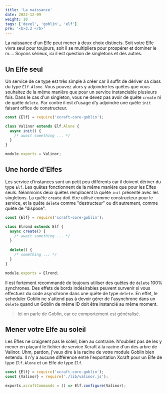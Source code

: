 ```yaml
---
title: 'La naissance'
date: 2022-12-09
weight: 10
tags: ['devel', 'goblin', 'elf']
pre: '<b>3.2 </b>'
---
```


La naissance d'un Elfe peut mener à deux choix distincts. Soit votre Elfe vivra seul pour toujours, soit il se multipliera pour prospérer et dominer le m.... Soyons sérieux, ici il est question de singletons et des autres.

## Un Elfe seul

Un service de ce type est très simple à créer car il suffit de dériver sa class du type `Elf.Alone`. Vous pouvez alors y adjoindre les quêtes que vous souhaitez de la même manière que pour un service instanciable plusieurs fois. Dans le cas d'un singleton, vous ne devez pas avoir de quête `create` ni de quête `delete`. Par contre il est d'usage d'y adjoindre une quête `init` faisant office de constructeur.

```js
const {Elf} = require('xcraft-core-goblin');

class Valinor extends Elf.Alone {
  async init() {
    /* await something ... */
  }
}

module.exports = Valinor;
```

## Une horde d'Elfes

Les service d'instances sont un petit peu différents car il doivent dériver du type `Elf`. Les quêtes fonctionnent de la même manière que pour les Elfes seuls. Néanmoins deux quêtes remplacent la quête `init` présenté avec les singletons. La quête `create` doit être utilisé comme constructeur pour le service, et la quête `delete` comme "destructeur" ou dit autrement, comme quête de "dispose".

```js
const {Elf} = require('xcraft-core-goblin');

class Elrond extends Elf {
  async create() {
    /* await something ... */
  }
  
  delete() {
    /* something ... */
  }
}

module.exports = Elrond;
```

Il est fortement recommandé de toujours utiliser des quêtes de `delete` 100% synchrones. Des effets de bords indésirables peuvent survenir si vous effectuez du code asynchrone dans une quête de type `delete`. En effet, le scheduler Goblin ne s'attend pas à devoir gérer de l'asynchrone dans un `delete` quand un Goblin de même ID doit être instancié au même moment.

> Ici on parle de Goblin, car ce comportement est généralisé.

## Mener votre Elfe au soleil

Les Efles ne craignent pas le soleil, bien au contraire. N'oubliez pas de les y mener en plaçant le fichier de service Xcraft à la racine d'un des arbre de Valinor. Uhm, pardon, j'veux dire à la racine de votre module Goblin bien entendu. Il n'y a aucune différence entre l'exportation Xcraft pour un Elfe de type `Elf.Alone` et un Elfe de type `Elf`.

```js
const {Elf} = require('xcraft-core-goblin');
const {Valinor} = require('./lib/valinor.js');

exports.xcraftCommands = () => Elf.configure(Valinor);
```
